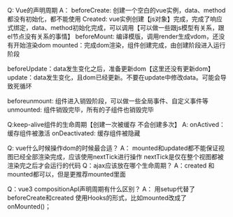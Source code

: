 Q: Vue的声明周期
A：
  beforeCreate: 创建一个空白的vue实例，data、method都没有初始化，都不能使用
  Created: vue实例创建【js对象】完成，完成了响应式绑定，data、method初始化完成，可以调用【可以做一些跟js模型有关系，跟el节点没有关系的事情】
  beforeMount: 编译模版，调用render生成vdom，还没有开始渲染dom
  mounted：完成dom渲染，组件创建完成，由创建阶段进入运行阶段

  beforeUpdate：data发生变化之后，准备更新dom【这里还没有更新dom】
  update：data发生变化，且dom已经更新。不要在update中修改data。可能会导致死循环

  beforeunmount: 组件进入销毁阶段，可以做一些全局事件、自定义事件等
  unmounted: 组件销毁完毕，所有的子组件也销毁完毕



Q:keep-alive组件的生命周期【创建一次被缓存 不会创建多次】
A:
  onActived： 缓存组件被激活
  onDeactivated: 缓存组件被隐藏

Q: vue什么时候操作dom的时候最合适？
A：
  mounted和updated都不能保证视图已经全部渲染完成，应该使用nextTick进行操作
  nextTick是仅在整个视图都被渲染完之后才会运行的代码
Q：ajax应该放在哪个生命周期？
A：created 和 mounted都可以，但是更推荐mounted里面


Q：vue3 compositionApI声明周期有什么区别？
A：
  用setup代替了beforeCreate和created 
  使用Hooks的形式，比如mounted改成了onMounted()；
